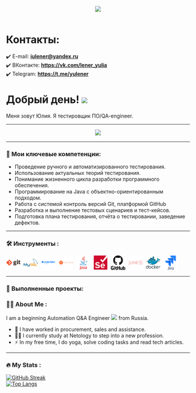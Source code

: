 <div id="header" align="center">
  <img src="https://i.giphy.com/media/v1.Y2lkPTc5MGI3NjExb2U0cjh1Y3J4Y200MzQwY2Q4NTJ4aDZjc3luZmYyaXZwZHI0aGtqeiZlcD12MV9pbnRlcm5hbF9naWZfYnlfaWQmY3Q9Zw/BferOKonYOspm28AiB/giphy.gif" width="100"/>
</div>
<div id="header" align="center">
<img src="https://komarev.com/ghpvc/?username=YULLEN1&style=flat-square&color=blue" alt="" align="center"/>
</div>

# Контакты:
:heavy_check_mark: E-mail: **iulener@yandex.ru** <br>
:heavy_check_mark: ВКонтакте: **https://vk.com/lener_yulia** <br>
:heavy_check_mark: Telegram: **https://t.me/yulener** <br>

<h1>
  Добрый день! 
  <img src="https://media.giphy.com/media/hvRJCLFzcasrR4ia7z/giphy.gif" width="30px"/>
</h1>
Меня зовут Юлия. Я тестировщик ПО/QA-engineer.

---


<div align="center">
  <img src="https://i.giphy.com/media/v1.Y2lkPTc5MGI3NjExMDNoMnh1d3kzZGd4ZWhwYTlwMW9yZ2kzNmkzNHpiYW9obHZjZnN3dSZlcD12MV9pbnRlcm5hbF9naWZfYnlfaWQmY3Q9Zw/hpXdHPfFI5wTABdDx9/giphy.gif" />
</div>

---
### :mag_right: Мои ключевые компетенции:
- Проведение ручного и автоматизированного тестирования.
- Использование актуальных теорий тестирования.
- Понимание жизненного цикла разработки программного обеспечения.
- Программирование на Java c объектно-ориентированным подходом.
- Работа с системой контроль версий Git, платформой GitHub
- Разработка и выполнение тестовых сценариев и тест-кейсов.
- Подготовка плана тестирования, отчёта о тестировании, заведение дефектов.
  
---
### :hammer_and_wrench: Инструменты :
<div>
  <img src="https://github.com/devicons/devicon/blob/master/icons/git/git-original-wordmark.svg" title="Git" alt="Git" width="40" height="40"/>&nbsp;
  <img src="https://github.com/devicons/devicon/blob/master/icons/mysql/mysql-original-wordmark.svg" title="MySQL" alt="MySQL" width="40" height="40"/>&nbsp;
  <img src="https://github.com/devicons/devicon/blob/master/icons/intellij/intellij-plain-wordmark.svg" title="IntelliJ Idea" alt="IntelliJ Idea" width="40" height="40"/>&nbsp;
  <img src="https://github.com/devicons/devicon/blob/master/icons/postman/postman-original-wordmark.svg" title="Postman" alt="Postman" width="40" height="40"/>&nbsp;
  <img src="https://github.com/devicons/devicon/blob/master/icons/java/java-original-wordmark.svg" title="Java" alt="Java" width="40" height="40"/>&nbsp;
  <img src="https://github.com/devicons/devicon/blob/master/icons/selenium/selenium-original.svg" title="Selenium" alt="Selenium" width="40" height="40"/>&nbsp;
  <img src="https://github.com/devicons/devicon/blob/master/icons/github/github-original-wordmark.svg"  title="GitHub" alt="GitHub" width="40" height="40"/>&nbsp;
  <img src="https://github.com/devicons/devicon/blob/master/icons/junit/junit-line-wordmark.svg" title="JUnit" alt="JUnit" width="40" height="40"/>&nbsp;
  <img src="https://github.com/devicons/devicon/blob/master/icons/docker/docker-original-wordmark.svg" title="Docker" alt="Docker" width="40" height="40"/>&nbsp;
  <img src="https://github.com/devicons/devicon/blob/master/icons/jira/jira-original-wordmark.svg" title="Jira" alt="Jira" width="40" height="40"/>&nbsp;
</div>

---
### :file_folder: Выполненные проекты:

### :woman_technologist: About Me :
I am a beginning Automation Q&A Engineer <img src="https://media.giphy.com/media/WUlplcMpOCEmTGBtBW/giphy.gif" width="30"> from Russia.
- :briefcase: I have worked in procurement, sales and assistance. 
- :woman_student: I currently study at Netology to step into a new profession.
- :zap: In my free time, I do yoga, solve coding tasks and read tech articles.

---



### :fire: My Stats :
[![GitHub Streak](http://github-readme-streak-stats.herokuapp.com?user=YULLEN1&theme=dark&background=000000)](https://git.io/streak-stats) <br>
[![Top Langs](https://github-readme-stats.vercel.app/api/top-langs/?username=YULLEN1&layout=compact&theme=vision-friendly-dark)](https://github.com/anuraghazra/github-readme-stats)





